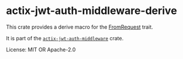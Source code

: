 # actix-jwt-auth-middleware-derive

This crate provides a derive macro for the [FromRequest](actix_web::FromRequest) trait.

It is part of the [`actix-jwt-auth-middleware`](https://crates.io/crates/actix-jwt-auth-middleware) crate.

License: MIT OR Apache-2.0
